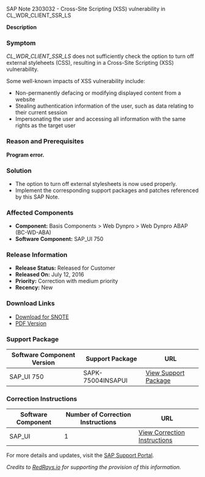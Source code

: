 SAP Note 2303032 - Cross-Site Scripting (XSS) vulnerability in CL_WDR_CLIENT_SSR_LS

**Description**
  
### Symptom
*CL_WDR_CLIENT_SSR_LS* does not sufficiently check the option to turn off external styleheets (CSS), resulting in a Cross-Site Scripting (XSS) vulnerability.

Some well-known impacts of XSS vulnerability include:
- Non-permanently defacing or modifying displayed content from a website
- Stealing authentication information of the user, such as data relating to their current session
- Impersonating the user and accessing all information with the same rights as the target user

### Reason and Prerequisites
**Program error.**

### Solution
- The option to turn off external stylesheets is now used properly.
- Implement the corresponding support packages and patches referenced by this SAP Note.

### Affected Components
- **Component:** Basis Components > Web Dynpro > Web Dynpro ABAP (BC-WD-ABA)
- **Software Component:** SAP_UI 750

### Release Information
- **Release Status:** Released for Customer
- **Released On:** July 12, 2016
- **Priority:** Correction with medium priority
- **Recency:** New

### Download Links
- [Download for SNOTE](https://me.sap.com/servicessupport/knowledge?note=0040000013607672017)
- [PDF Version](https://me.sap.com/userapps.support.sap.com/sap/support/sfm/notes/print/0002303032?language=en-US&token=D5B9201A69A9E75BD2A56041D915ABFE)

### Support Package
| Software Component Version | Support Package        | URL                                                                                                          |
|----------------------------|------------------------|--------------------------------------------------------------------------------------------------------------|
| SAP_UI 750                 | SAPK-75004INSAPUI      | [View Support Package](https://me.sap.com/supportpackage/SAPK-75004INSAPUI)                                 |

### Correction Instructions
| Software Component | Number of Correction Instructions | URL                                            |
|--------------------|-----------------------------------|------------------------------------------------|
| SAP_UI             | 1                                 | [View Correction Instructions](https://me.sap.com/corrins/0002303032/15108) |

For more details and updates, visit the [SAP Support Portal](https://me.sap.com/servicessupport/knowledge).

*Credits to [RedRays.io](https://redrays.io) for supporting the provision of this information.*